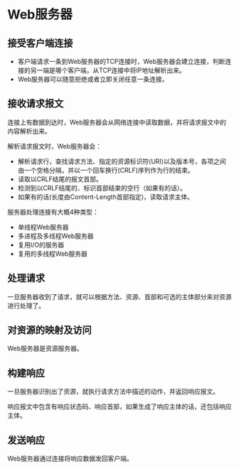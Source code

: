 # Web服务器
## 接受客户端连接
* 客户端请求一条到Web服务器的TCP连接时，Web服务器会建立连接，判断连接的另一端是哪个客户端，从TCP连接中将IP地址解析出来。
* Web服务器可以随意拒绝或者立即关闭任意一条连接。
## 接收请求报文
连接上有数据到达时，Web服务器会从网络连接中读取数据，并将请求报文中的内容解析出来。

解析请求报文时，Web服务器会：
* 解析请求行，查找请求方法、指定的资源标识符(URI)以及版本号，各项之间由一个空格分隔，并以一个回车换行(CRLF)序列作为行的结束。
* 读取以CRLF结尾的报文首部。
* 检测到以CRLF结尾的、标识首部结束的空行（如果有的话）。
* 如果有的话(长度由Content-Length首部指定)，读取请求主体。

服务器处理连接有大概4种类型：
* 单线程Web服务器
* 多进程及多线程Web服务器
* 复用I/O的服务器
* 复用的多线程Web服务器

## 处理请求
一旦服务器收到了请求，就可以根据方法、资源、首部和可选的主体部分来对资源进行处理了。

## 对资源的映射及访问
Web服务器是资源服务器。

## 构建响应
一旦服务器识别出了资源，就执行请求方法中描述的动作，并返回响应报文。

响应报文中包含有响应状态码、响应首部，如果生成了响应主体的话，还包括响应主体。
## 发送响应
Web服务器通过连接将响应数据发回客户端。